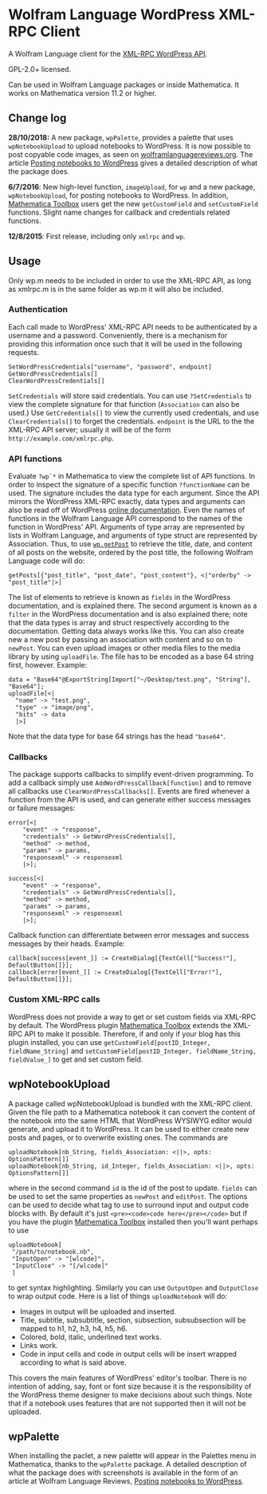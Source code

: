 # Wolfram Language WordPress XML-RPC Client

A Wolfram Language client for the [XML-RPC WordPress API](http://codex.wordpress.org/XML-RPC_WordPress_API).

GPL-2.0+ licensed.

Can be used in Wolfram Language packages or inside Mathematica. It works on Mathematica version 11.2 or higher.

## Change log

**28/10/2018:** A new package, `wpPalette`, provides a palette that uses `wpNotebookUpload` to upload notebooks to WordPress. It is now possible to post copyable code images, as seen on [wolframlanguagereviews.org](wolframlanguagereviews.org). The article [Posting notebooks to WordPress](http://wolframlanguagereviews.org/2018/10/28/posting-notebooks-to-wordpress/) gives a detailed description of what the package does.

**6/7/2016**: New high-level function, `imageUpload`, for `wp` and a new package, `wpNotebookUpload`, for posting notebooks to WordPress. In addition, [Mathematica Toolbox](https://wordpress.org/plugins/mathematica-toolbox/) users get the new `getCustomField` and `setCustomField` functions. Slight name changes for callback and credentials related functions.

**12/8/2015**: First release, including only `xmlrpc` and `wp`.

## Usage

Only wp.m needs to be included in order to use the XML-RPC API, as long as xmlrpc.m is in the same folder as wp.m it will also be included.

### Authentication

Each call made to WordPress' XML-RPC API needs to be authenticated by a username and a password. Conveniently, there is a mechanism for providing this information once such that it will be used in the following requests.

	SetWordPressCredentials["username", "password", endpoint]
	GetWordPressCredentials[]
	ClearWordPressCredentials[]

`SetCredentials` will store said credentials. You can use `?SetCredentials` to view the complete signature for that function (`Association` can also be used.) Use `GetCredentials[]` to view the currently used credentials, and use `ClearCredentials[]` to forget the credentials. `endpoint` is the URL to the the XML-RPC API server; usually it will be of the form `http://example.com/xmlrpc.php`.

### API functions
Evaluate ``?wp`*`` in Mathematica to view the complete list of API functions. In order to inspect the signature of a specific function `?functionName` can be used. The signature includes the data type for each argument. Since the API mirrors the WordPress XML-RPC exactly, data types and arguments can also be read off of WordPress [online documentation](http://codex.wordpress.org/XML-RPC_WordPress_API). Even the names of functions in the Wolfram Language API correspond to the names of the function in WordPress' API. Arguments of type array are represented by lists in Wolfram Language, and arguments of type struct are represented by Association. Thus, to use [`wp.getPost`](http://codex.wordpress.org/XML-RPC_WordPress_API/Posts) to retrieve the title, date, and content of all posts on the website, ordered by the post title, the following Wolfram Language code will do:

	getPosts[{"post_title", "post_date", "post_content"}, <|"orderby" -> "post_title"|>]

The list of elements to retrieve is known as `fields` in the WordPress documentation, and is explained there. The second argument is known as a `filter` in the WordPress documentation and is also explained there; note that the data types is array and struct respectively according to the documentation. Getting data always works like this. You can also create new a new post by passing an association with content and so on to `newPost`. You can even upload images or other media files to the media library by using `uploadFile`. The file has to be encoded as a base 64 string first, however. Example:

	data = "Base64"@ExportString[Import["~/Desktop/test.png", "String"], "Base64"];
	uploadFile[<|
      "name" -> "test.png",
      "type" -> "image/png",
      "bits" -> data
      |>]

Note that the data type for base 64 strings has the head `"base64"`.

### Callbacks
The package supports callbacks to simplify event-driven programming. To add a callback simply use `AddWordPressCallback[function]` and to remove all callbacks use `ClearWordPressCallbacks[]`. Events are fired whenever a function from the API is used, and can generate either success messages or failure messages:

    error[<|
        "event" -> "response",
        "credentials" -> GetWordPressCredentials[],
        "method" -> method,
        "params" -> params,
        "responsexml" -> responsexml
        |>];

    success[<|
        "event" -> "response",
        "credentials" -> GetWordPressCredentials[],
        "method" -> method,
        "params" -> params,
        "responsexml" -> responsexml
        |>];

Callback function can differentiate between error messages and success messages by their heads. Example:

	callback[success[event_]] := CreateDialog[{TextCell["Success!"], DefaultButton[]}];
	callback[error[event_]] := CreateDialog[{TextCell["Error!"], DefaultButton[]}];
	
### Custom XML-RPC calls
WordPress does not provide a way to get or set custom fields via XML-RPC by default. The WordPress plugin [Mathematica Toolbox](https://wordpress.org/plugins/mathematica-toolbox/) extends the XML-RPC API to make it possible. Therefore, if and only if your blog has this plugin installed, you can use `getCustomField[postID_Integer, fieldName_String]` and `setCustomField[postID_Integer, fieldName_String, fieldValue_]` to get and set custom field.

## wpNotebookUpload
A package called wpNotebookUpload is bundled with the XML-RPC client. Given the file path to a Mathematica notebook it can convert the content of the notebook into the same HTML that WordPress WYSIWYG editor would generate, and upload it to WordPress. It can be used to either create new posts and pages, or to overwrite existing ones. The commands are

    uploadNotebook[nb_String, fields_Association: <||>, opts: OptionsPattern[]]
    uploadNotebook[nb_String, id_Integer, fields_Association: <||>, opts: OptionsPattern[]]
    
where in the second command `id` is the id of the post to update. `fields` can be used to set the same properties as `newPost` and `editPost`. The options can be used to decide what tag to use to surround input and output code blocks with. By default it's just `<pre><code>code here</pre></code>` but if you have the plugin [Mathematica Toolbox](https://wordpress.org/plugins/mathematica-toolbox/) installed then you'll want perhaps to use

    uploadNotebook[
     "/path/to/notebook.nb",
     "InputOpen" -> "[wlcode]",
     "InputClose" -> "[/wlcode]"
     ]
     
to get syntax highlighting. Similarly you can use `OutputOpen` and `OutputClose` to wrap output code. Here is a list of things `uploadNotebook` will do:

 - Images in output will be uploaded and inserted.
 - Title, subtitle, subsubtitle, section, subsection, subsubsection will be mapped to h1, h2, h3, h4, h5, h6.
 - Colored, bold, italic, underlined text works.
 - Links work.
 - Code in input cells and code in output cells will be insert wrapped according to what is said above.

This covers the main features of WordPress' editor's toolbar. There is no intention of adding, say, font or font size because it is the responsibility of the WordPress theme designer to make decisions about such things. Note that if a notebook uses features that are not supported then it will not be uploaded.

## wpPalette
When installing the paclet, a new palette will appear in the Palettes menu in Mathematica, thanks to the `wpPalette` package. A detailed description of what the package does with screenshots is available in the form of an article at Wolfram Language Reviews, [Posting notebooks to WordPress](http://wolframlanguagereviews.org/2018/10/28/posting-notebooks-to-wordpress/).